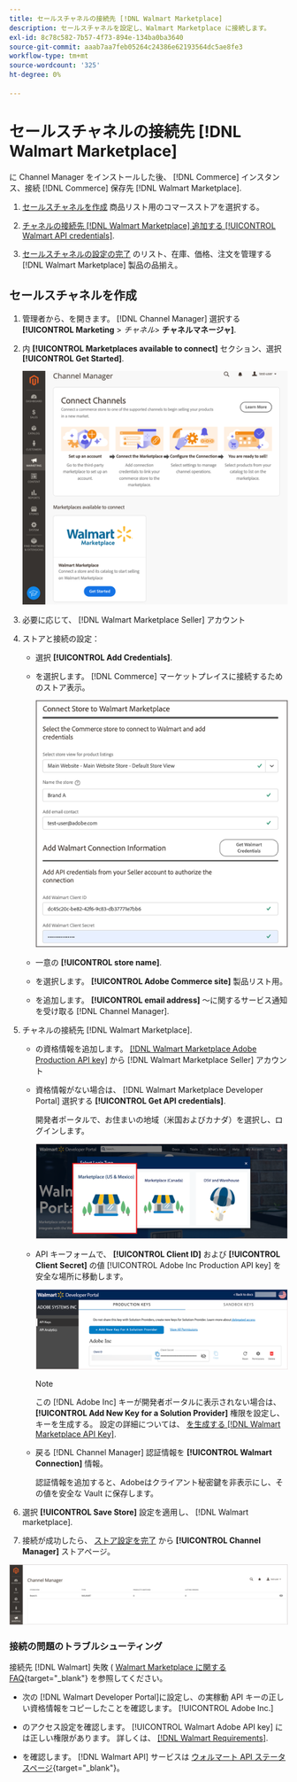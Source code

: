 ```yaml
---
title: セールスチャネルの接続先 [!DNL Walmart Marketplace]
description: セールスチャネルを設定し、Walmart Marketplace に接続します。
exl-id: 8c78c582-7b57-4f73-894e-134ba0ba3640
source-git-commit: aaab7aa7feb05264c24386e62193564dc5ae8fe3
workflow-type: tm+mt
source-wordcount: '325'
ht-degree: 0%

---
```


# セールスチャネルの接続先 [!DNL Walmart Marketplace]

に Channel Manager をインストールした後、 [!DNL Commerce] インスタンス、接続 [!DNL Commerce] 保存先 [!DNL Walmart Marketplace].

1. [セールスチャネルを作成](#create-the-sales-channel) 商品リスト用のコマースストアを選択する。

1. [チャネルの接続先 [!DNL Walmart Marketplace] 追加する [!UICONTROL Walmart API credentials]](#connect-the-channel-to-walmart-marketplace).

1. [セールスチャネルの設定の完了](#complete-store-setup) のリスト、在庫、価格、注文を管理する [!DNL Walmart Marketplace] 製品の品揃え。

## セールスチャネルを作成

1. 管理者から、を開きます。 [!DNL Channel Manager] 選択する **[!UICONTROL Marketing** > _チャネル&#x200B;_> **チャネルマネージャ]**.

1. 内 **[!UICONTROL Marketplaces available to connect]** セクション、選択 **[!UICONTROL Get Started]**.

   ![新規接続 [!DNL Walmart] 保存先 [!DNL Channel Manager]](assets/channel-manager-home.png)

1. 必要に応じて、 [!DNL Walmart Marketplace Seller] アカウント

1. ストアと接続の設定：

   - 選択 **[!UICONTROL Add Credentials]**.

   - を選択します。 [!DNL Commerce] マーケットプレイスに接続するためのストア表示。

      ![コマースとの接続を設定する [!DNL Walmart Marketplace] から [!DNL Channel Manager]](assets/configure-commerce-to-marketplace-connection.png)

   - 一意の **[!UICONTROL store name]**.

   - を選択します。 **[!UICONTROL Adobe Commerce site]** 製品リスト用。

   - を追加します。 **[!UICONTROL email address]** ～に関するサービス通知を受け取る [!DNL Channel Manager].

1. チャネルの接続先 [!DNL Walmart Marketplace].

   - の資格情報を追加します。 [[!DNL Walmart Marketplace Adobe Production API key]](walmart-requirements.md#generate-a-walmart-marketplace-production-api-key) から [!DNL Walmart Marketplace Seller] アカウント

   - 資格情報がない場合は、 [!DNL Walmart Marketplace Developer Portal] 選択する **[!UICONTROL Get API credentials]**.

      開発者ポータルで、お住まいの地域（米国およびカナダ）を選択し、ログインします。

      ![[!DNL Walmart Marketplace] アカウントログイン](assets/walmart-marketplace-login-page.png)

   - API キーフォームで、 **[!UICONTROL Client ID]** および **[!UICONTROL Client Secret]** の値 [!UICONTROL Adobe Inc Production API key] を安全な場所に移動します。

      ![[!DNL Walmart Marketplace API key] 設定ページ](assets/walmart-api-key-management-form.png)

      >[!NOTE]
      >
      >この [!DNL Adobe Inc] キーが開発者ポータルに表示されない場合は、 **[!UICONTROL Add New Key for a Solution Provider]** 権限を設定し、キーを生成する。 設定の詳細については、 [を生成する [!DNL Walmart Marketplace API Key]](walmart-requirements.md#generate-a-walmart-marketplace-api-key).

   - 戻る [!DNL Channel Manager] 認証情報を **[!UICONTROL Walmart Connection]** 情報。

      認証情報を追加すると、Adobeはクライアント秘密鍵を非表示にし、その値を安全な Vault に保存します。

1. 選択 **[!UICONTROL Save Store]** 設定を適用し、 [!DNL Walmart marketplace].

1. 接続が成功したら、 [ストア設定を完了](complete-store-setup.md) から **[!UICONTROL Channel Manager]** ストアページ。

![最初のストアを設定](assets/channel-manager-setup-first-store.png)

### 接続の問題のトラブルシューティング

接続先 [!DNL Walmart] 失敗 ( [Walmart Marketplace に関する FAQ](https://developer.walmart.com/faq/us/faq-auth/){target=&quot;_blank&quot;} を参照してください。

- 次の [!DNL Walmart Developer Portal]に設定し、の実稼動 API キーの正しい資格情報をコピーしたことを確認します。 [!UICONTROL Adobe Inc.]

- のアクセス設定を確認します。 [!UICONTROL Walmart Adobe API key] には正しい権限があります。 詳しくは、 [[!DNL Walmart Requirements]](walmart-requirements.md##generate-a-walmart-marketplace-api-key).

- を確認します。 [!DNL Walmart API] サービスは [ウォルマート API ステータスページ](https://developer.walmart.com/us/whats-new/new-api-status-information-now-available/){target=&quot;_blank&quot;}。
